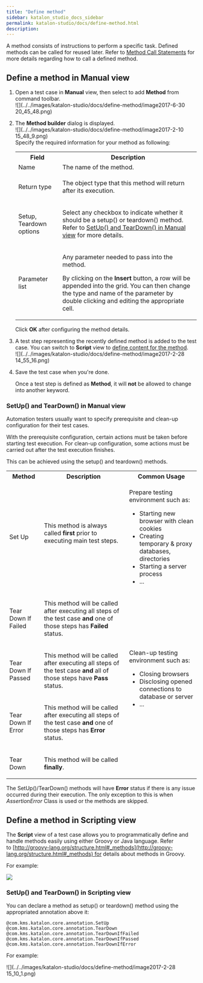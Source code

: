 ```yaml
---
title: "Define method" 
sidebar: katalon_studio_docs_sidebar
permalink: katalon-studio/docs/define-method.html 
description: 
---
```

A method consists of instructions to perform a specific task. Defined methods can be called for reused later. Refer to [Method Call Statements](/display/KD/Method+Call+Statements) for more details regarding how to call a defined method.

Define a method in Manual view
------------------------------

1.  Open a test case in **Manual** view, then select to add **Method** from command toolbar.  
    ![](../../images/katalon-studio/docs/define-method/image2017-6-30 20_45_48.png)  
      
    
2.  The **Method builder** dialog is displayed.   
    ![](../../images/katalon-studio/docs/define-method/image2017-2-10 15_48_9.png)  
    Specify the required information for your method as following:
    
    <table class="" style="table-layout: fixed;"><colgroup class="" style=""><col class="" style=""><col class="" style=""></colgroup><tbody class="" style=""><tr class="" style=""><th class="" style="">Field</th><th class="" style="">Description</th></tr><tr class="" style=""><td class="" style="">Name</td><td class="" style="">The name of the method.</td></tr><tr class="" style=""><td class="" style="">Return type</td><td class="" style=""><div class="" style=""><p class="" style="">The object type that this method will return after its execution.</p></div></td></tr><tr class="" style=""><td class="" style="">Setup, Teardown options</td><td class="" style=""><p class="" style="">Select any checkbox to indicate whether it should be a setup() or teardown() method. Refer to <a href="#Definemethod-SetUp()andTearDown()inManualview" class="" style="">SetUp() and TearDown() in Manual view</a> for more details.</p></td></tr><tr class="" style=""><td colspan="1" class="" style="">Parameter list</td><td colspan="1" class="" style=""><p class="" style="">Any parameter needed to pass into the method.</p><p class="" style="">By clicking on the <strong class="" style="">Insert</strong> button, a row will be appended into the grid. You can then change the type and name of the parameter by double clicking and editing the appropriate cell.</p></td></tr></tbody></table>
    
    Click **OK** after configuring the method details.
    
3.  A test step representing the recently defined method is added to the test case. You can switch to **Script** view to [define content for the method](https://docs.katalon.com/display/KD/Define+method#Definemethod-DefineamethodinScriptingview).  
    ![](../../images/katalon-studio/docs/define-method/image2017-2-28 14_55_16.png)  
      
    
4.  Save the test case when you're done.
    
    Once a test step is defined as **Method**, it will **not** be allowed to change into another keyword.
    

### SetUp() and TearDown() in Manual view

Automation testers usually want to specify prerequisite and clean-up configuration for their test cases.

With the prerequisite configuration, certain actions must be taken before starting test execution. For clean-up configuration, some actions must be carried out after the test execution finishes.

This can be achieved using the setup() and teardown() methods. 

<table class="" style="table-layout: fixed;"><colgroup class="" style=""><col style="" class=""><col style="" class=""><col style="" class=""></colgroup><tbody class="" style=""><tr class="" style=""><th class="" style="">Method</th><th class="" style="">Description</th><th colspan="1" class="" style="">Common Usage</th></tr><tr class="" style=""><td class="" style=""><p class="" style="">Set Up</p></td><td class="" style=""><p class="" style="">This method is always called <strong class="" style="">first</strong> prior to executing main test steps.<br class="" style=""><br class="" style=""></p></td><td colspan="1" class="" style=""><p class="" style="">Prepare testing environment such as:</p><ul class="" style=""><li class="" style="">Starting new browser with clean cookies</li><li class="" style="">Creating temporary &amp; proxy databases, directories</li><li class="" style="">Starting a server process</li><li class="" style="">...</li></ul></td></tr><tr class="" style=""><td class="" style=""><p class="" style="">Tear Down If Failed</p></td><td class="" style=""><p class="" style="">This method will be called after executing all steps of the test case <strong class="" style="">and</strong><span class="" style=""> one of those steps has <strong class="" style="">Failed</strong> status.</span></p></td><td rowspan="4" style="" class=""><p class="" style="">Clean-up testing environment such as:</p><ul class="" style=""><li class="" style="">Closing browsers</li><li class="" style="">Disclosing opened connections to database or server</li><li class="" style="">...</li></ul><p class="" style="">&nbsp;</p></td></tr><tr class="" style=""><td class="" style=""><p class="" style="">Tear Down If Passed</p></td><td class="" style=""><p class="" style=""><span class="" style=""><span class="" style="">This method will be called after executing all steps of the test case <strong class="" style="">and</strong></span><span class="" style=""> all of those steps have <strong class="" style="">Pass</strong> status.</span></span></p></td></tr><tr class="" style=""><td class="" style=""><p class="" style="">Tear Down If Error</p></td><td class="" style=""><p class="" style=""><span class="" style="">This method will be called after executing all steps of the test case </span><strong class="" style="">and</strong><span class="" style=""> one of those steps has <strong class="" style="">Error</strong> status.</span></p></td></tr><tr class="" style=""><td class="" style=""><p class="" style="">Tear Down</p></td><td class="" style=""><p class="" style="">This method will be called <strong class="" style="">finally</strong>.</p></td></tr></tbody></table>

The SetUp()/TearDown() methods will have **Error** status if there is any issue occurred during their execution. The only exception to this is when _AssertionError_ Class is used or the methods are skipped.

Define a method in Scripting view
---------------------------------

The **Script** view of a test case allows you to programmatically define and handle methods easily using either Groovy or Java language. Refer to [http://groovy-lang.org/structure.html#_methods](http://groovy-lang.org/structure.html#_methods) for details about methods in Groovy.

For example:

![](../../images/katalon-studio/docs/define-method/1.png)

### SetUp() and TearDown() in Scripting view

You can declare a method as setup() or teardown() method using the appropriated annotation above it:

```
@com.kms.katalon.core.annotation.SetUp
@com.kms.katalon.core.annotation.TearDown
@com.kms.katalon.core.annotation.TearDownIfFailed
@com.kms.katalon.core.annotation.TearDownIfPassed
@com.kms.katalon.core.annotation.TearDownIfError
```

For example:

![](../../images/katalon-studio/docs/define-method/image2017-2-28 15_10_1.png)